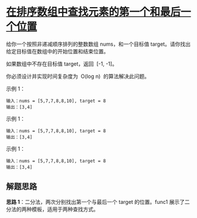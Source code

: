# [在排序数组中查找元素的第一个和最后一个位置](https://leetcode.cn/problems/find-first-and-last-position-of-element-in-sorted-array/)

给你一个按照非递减顺序排列的整数数组 nums，和一个目标值 target。请你找出给定目标值在数组中的开始位置和结束位置。

如果数组中不存在目标值 target，返回  [-1, -1]。

你必须设计并实现时间复杂度为  O(log n)  的算法解决此问题。

示例 1：

```
输入：nums = [5,7,7,8,8,10], target = 8
输出：[3,4]
```

示例 1：

```
输入：nums = [5,7,7,8,8,10], target = 8
输出：[3,4]
```

示例 1：

```
输入：nums = [5,7,7,8,8,10], target = 8
输出：[3,4]
```

## 解题思路

**思路 1**：二分法，两次分别找出第一个与最后一个 target 的位置。func1 展示了二分法的两种模板，适用于两种查找方式。
